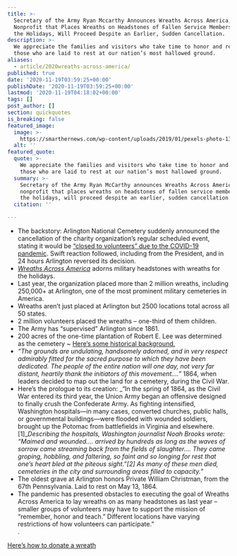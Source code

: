 ```yaml
---
title: >-
  Secretary of the Army Ryan Mccarthy Announces Wreaths Across America, a
  Nonprofit that Places Wreaths on Headstones of Fallen Service Members During
  the Holidays, Will Proceed Despite an Earlier, Sudden Cancellation.
description: >-
  We appreciate the families and visitors who take time to honor and remember
  those who are laid to rest at our nation’s most hallowed ground.
aliases:
  - article/2020wreaths-across-america/
published: true
date: '2020-11-19T03:59:25+00:00'
publishDate: '2020-11-19T03:59:25+00:00'
lastmod: '2020-11-19T04:18:02+00:00'
tags: []
post_author: []
section: quickquotes
is_breaking: false
featured_image:
  image: >-
    https://smarthernews.com/wp-content/uploads/2019/01/pexels-photo-1340504.jpeg
  alt: ''
featured_quote:
  quote: >-
    We appreciate the families and visitors who take time to honor and remember
    those who are laid to rest at our nation’s most hallowed ground.
  summary: >-
    Secretary of the Army Ryan McCarthy announces Wreaths Across America, a
    nonprofit that places wreaths on headstones of fallen service members during
    the holidays, will proceed despite an earlier, sudden cancellation.
  citation: ''

---
```

*   The backstory: Arlington National Cemetery suddenly announced the cancellation of the charity organization’s regular scheduled event, stating it would be [“closed to volunteers” due to the COVID-19 pandemic](https://twitter.com/ArlingtonNatl/status/1328465162655952901?s=20). Swift reaction followed, including from the President, and in 24 hours Arlington reversed its decision.
*   [_Wreaths Across America_](https://wreathsacrossamerica.org/pages/19520/news/?relatedIds=0&back=true) adorns military headstones with wreaths for the holidays.
*   Last year, the organization placed more than 2 million wreaths, including 250,000+ at Arlington, one of the most prominent military cemeteries in America.
*   Wreaths aren’t just placed at Arlington but 2500 locations total across all 50 states.
*   2 million volunteers placed the wreaths – one-third of them children.
*   The Army has “supervised” Arlington since 1861.
*   200 acres of the one-time plantation of Robert E. Lee was determined as the cemetery _~_ [Here’s some historical background.](https://www.nps.gov/arho/learn/historyculture/cemetery.htm)
*   _“The grounds are undulating, handsomely adorned, and in very respect admirably fitted for the sacred purpose to which they have been dedicated. The people of the entire nation will one day, not very far distant, heartily thank the initiators of this movement….”_ 1864, when leaders decided to map out the land for a cemetery, during the Civil War.
*   Here’s the prologue to its creation: _“In the spring of 1864, as the Civil War entered its third year, the Union Army began an offensive designed to finally crush the Confederate Army. As fighting intensified, Washington hospitals—in many cases, converted churches, public halls, or governmental buildings—were flooded with wounded soldiers, brought up the Potomac from battlefields in Virginia and elsewhere.\[1\]__Describing the hospitals, Washington journalist Noah Brooks wrote: “Maimed and wounded…. arrived by hundreds as long as the waves of sorrow came streaming back from the fields of slaughter…. They came groping, hobbling, and faltering, so faint and so longing for rest that one’s heart bled at the piteous sight.”\[2\] As many of these men died, cemeteries in the city and surrounding areas filled to capacity.”_
*   The oldest grave at Arlington honors Private William Christman, from the 67th Pennsylvania. Laid to rest on May 13, 1864.
*   The pandemic has presented obstacles to executing the goal of Wreaths Across America to lay wreaths on as many headstones as last year – smaller groups of volunteers may have to support the mission of “remember, honor and teach.” Different locations have varying restrictions of how volunteers can participate.”  
    .

[Here’s how to donate a wreath](https://wreathsacrossamerica.org)